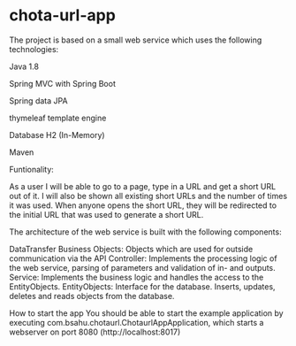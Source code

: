 # chota-url-app

The project is based on a small web service which uses the following technologies:

Java 1.8

Spring MVC with Spring Boot

Spring data JPA

thymeleaf template engine

Database H2 (In-Memory)

Maven

Funtionality:

As a user I will be able to go to a page, type in a URL and get a short URL out of it. I will also
be shown all existing short URLs and the number of times it was used. When anyone opens
the short URL, they will be redirected to the initial URL that was used to generate a short
URL.

The architecture of the web service is built with the following components:

DataTransfer Business Objects: Objects which are used for outside communication via the API
Controller: Implements the processing logic of the web service, parsing of parameters and validation of in- and outputs.
Service: Implements the business logic and handles the access to the EntityObjects.
EntityObjects: Interface for the database. Inserts, updates, deletes and reads objects from the database.

How to start the app
You should be able to start the example application by executing com.bsahu.chotaurl.ChotaurlAppApplication, which starts a webserver on port 8080 (http://localhost:8017)

